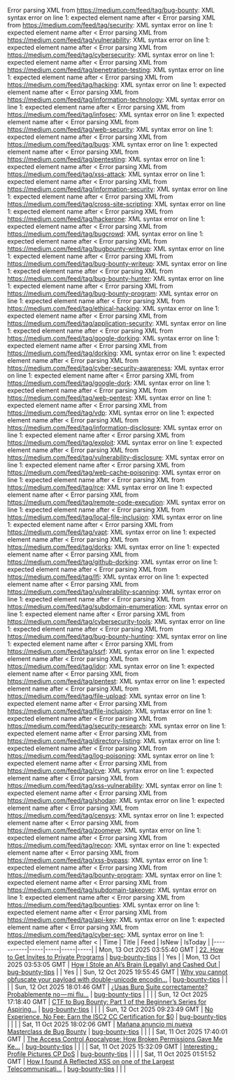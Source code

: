 Error parsing XML from https://medium.com/feed/tag/bug-bounty: XML syntax error on line 1: expected element name after <
Error parsing XML from https://medium.com/feed/tag/security: XML syntax error on line 1: expected element name after <
Error parsing XML from https://medium.com/feed/tag/vulnerability: XML syntax error on line 1: expected element name after <
Error parsing XML from https://medium.com/feed/tag/cybersecurity: XML syntax error on line 1: expected element name after <
Error parsing XML from https://medium.com/feed/tag/penetration-testing: XML syntax error on line 1: expected element name after <
Error parsing XML from https://medium.com/feed/tag/hacking: XML syntax error on line 1: expected element name after <
Error parsing XML from https://medium.com/feed/tag/information-technology: XML syntax error on line 1: expected element name after <
Error parsing XML from https://medium.com/feed/tag/infosec: XML syntax error on line 1: expected element name after <
Error parsing XML from https://medium.com/feed/tag/web-security: XML syntax error on line 1: expected element name after <
Error parsing XML from https://medium.com/feed/tag/bugs: XML syntax error on line 1: expected element name after <
Error parsing XML from https://medium.com/feed/tag/pentesting: XML syntax error on line 1: expected element name after <
Error parsing XML from https://medium.com/feed/tag/xss-attack: XML syntax error on line 1: expected element name after <
Error parsing XML from https://medium.com/feed/tag/information-security: XML syntax error on line 1: expected element name after <
Error parsing XML from https://medium.com/feed/tag/cross-site-scripting: XML syntax error on line 1: expected element name after <
Error parsing XML from https://medium.com/feed/tag/hackerone: XML syntax error on line 1: expected element name after <
Error parsing XML from https://medium.com/feed/tag/bugcrowd: XML syntax error on line 1: expected element name after <
Error parsing XML from https://medium.com/feed/tag/bugbounty-writeup: XML syntax error on line 1: expected element name after <
Error parsing XML from https://medium.com/feed/tag/bug-bounty-writeup: XML syntax error on line 1: expected element name after <
Error parsing XML from https://medium.com/feed/tag/bug-bounty-hunter: XML syntax error on line 1: expected element name after <
Error parsing XML from https://medium.com/feed/tag/bug-bounty-program: XML syntax error on line 1: expected element name after <
Error parsing XML from https://medium.com/feed/tag/ethical-hacking: XML syntax error on line 1: expected element name after <
Error parsing XML from https://medium.com/feed/tag/application-security: XML syntax error on line 1: expected element name after <
Error parsing XML from https://medium.com/feed/tag/google-dorking: XML syntax error on line 1: expected element name after <
Error parsing XML from https://medium.com/feed/tag/dorking: XML syntax error on line 1: expected element name after <
Error parsing XML from https://medium.com/feed/tag/cyber-security-awareness: XML syntax error on line 1: expected element name after <
Error parsing XML from https://medium.com/feed/tag/google-dork: XML syntax error on line 1: expected element name after <
Error parsing XML from https://medium.com/feed/tag/web-pentest: XML syntax error on line 1: expected element name after <
Error parsing XML from https://medium.com/feed/tag/vdp: XML syntax error on line 1: expected element name after <
Error parsing XML from https://medium.com/feed/tag/information-disclosure: XML syntax error on line 1: expected element name after <
Error parsing XML from https://medium.com/feed/tag/exploit: XML syntax error on line 1: expected element name after <
Error parsing XML from https://medium.com/feed/tag/vulnerability-disclosure: XML syntax error on line 1: expected element name after <
Error parsing XML from https://medium.com/feed/tag/web-cache-poisoning: XML syntax error on line 1: expected element name after <
Error parsing XML from https://medium.com/feed/tag/rce: XML syntax error on line 1: expected element name after <
Error parsing XML from https://medium.com/feed/tag/remote-code-execution: XML syntax error on line 1: expected element name after <
Error parsing XML from https://medium.com/feed/tag/local-file-inclusion: XML syntax error on line 1: expected element name after <
Error parsing XML from https://medium.com/feed/tag/vapt: XML syntax error on line 1: expected element name after <
Error parsing XML from https://medium.com/feed/tag/dorks: XML syntax error on line 1: expected element name after <
Error parsing XML from https://medium.com/feed/tag/github-dorking: XML syntax error on line 1: expected element name after <
Error parsing XML from https://medium.com/feed/tag/lfi: XML syntax error on line 1: expected element name after <
Error parsing XML from https://medium.com/feed/tag/vulnerability-scanning: XML syntax error on line 1: expected element name after <
Error parsing XML from https://medium.com/feed/tag/subdomain-enumeration: XML syntax error on line 1: expected element name after <
Error parsing XML from https://medium.com/feed/tag/cybersecurity-tools: XML syntax error on line 1: expected element name after <
Error parsing XML from https://medium.com/feed/tag/bug-bounty-hunting: XML syntax error on line 1: expected element name after <
Error parsing XML from https://medium.com/feed/tag/ssrf: XML syntax error on line 1: expected element name after <
Error parsing XML from https://medium.com/feed/tag/idor: XML syntax error on line 1: expected element name after <
Error parsing XML from https://medium.com/feed/tag/pentest: XML syntax error on line 1: expected element name after <
Error parsing XML from https://medium.com/feed/tag/file-upload: XML syntax error on line 1: expected element name after <
Error parsing XML from https://medium.com/feed/tag/file-inclusion: XML syntax error on line 1: expected element name after <
Error parsing XML from https://medium.com/feed/tag/security-research: XML syntax error on line 1: expected element name after <
Error parsing XML from https://medium.com/feed/tag/directory-listing: XML syntax error on line 1: expected element name after <
Error parsing XML from https://medium.com/feed/tag/log-poisoning: XML syntax error on line 1: expected element name after <
Error parsing XML from https://medium.com/feed/tag/cve: XML syntax error on line 1: expected element name after <
Error parsing XML from https://medium.com/feed/tag/xss-vulnerability: XML syntax error on line 1: expected element name after <
Error parsing XML from https://medium.com/feed/tag/shodan: XML syntax error on line 1: expected element name after <
Error parsing XML from https://medium.com/feed/tag/censys: XML syntax error on line 1: expected element name after <
Error parsing XML from https://medium.com/feed/tag/zoomeye: XML syntax error on line 1: expected element name after <
Error parsing XML from https://medium.com/feed/tag/recon: XML syntax error on line 1: expected element name after <
Error parsing XML from https://medium.com/feed/tag/xss-bypass: XML syntax error on line 1: expected element name after <
Error parsing XML from https://medium.com/feed/tag/bounty-program: XML syntax error on line 1: expected element name after <
Error parsing XML from https://medium.com/feed/tag/subdomain-takeover: XML syntax error on line 1: expected element name after <
Error parsing XML from https://medium.com/feed/tag/bounties: XML syntax error on line 1: expected element name after <
Error parsing XML from https://medium.com/feed/tag/api-key: XML syntax error on line 1: expected element name after <
Error parsing XML from https://medium.com/feed/tag/cyber-sec: XML syntax error on line 1: expected element name after <
| Time | Title | Feed | IsNew | IsToday |
|-----------|-----|-----|-----|-----|
| Mon, 13 Oct 2025 03:55:40 GMT | [22. How to Get Invites to Private Programs](https://freedium.cfd/https://medium.com/p/9bbb51664e21) | [bug-bounty-tips](https://medium.com/feed/tag/bug-bounty-tips) |  | Yes |
| Mon, 13 Oct 2025 03:53:05 GMT | [How I Stole an AI’s Brain (Legally) and Cashed Out ](https://freedium.cfd/https://medium.com/p/95b3848bcf6b) | [bug-bounty-tips](https://medium.com/feed/tag/bug-bounty-tips) |  | Yes |
| Sun, 12 Oct 2025 19:55:45 GMT | [Why you cannot obfuscate your payload with double-unicode encodin...](https://freedium.cfd/https://medium.com/p/05ccb29d4b49) | [bug-bounty-tips](https://medium.com/feed/tag/bug-bounty-tips) |  |  |
| Sun, 12 Oct 2025 18:01:46 GMT | [ ¿Usas Burp Suite correctamente? Probablemente no — mi flu...](https://freedium.cfd/https://medium.com/p/f10c3f0056fb) | [bug-bounty-tips](https://medium.com/feed/tag/bug-bounty-tips) |  |  |
| Sun, 12 Oct 2025 17:18:40 GMT | [CTF to Bug Bounty: Part 1 of the Beginner’s Series for Aspiring...](https://freedium.cfd/https://medium.com/p/5ac37af302c4) | [bug-bounty-tips](https://medium.com/feed/tag/bug-bounty-tips) |  |  |
| Sun, 12 Oct 2025 09:23:49 GMT | [No Experience, No Fee: Earn the ISC2 CC Certification for $0](https://freedium.cfd/https://medium.com/p/e01c9288f04b) | [bug-bounty-tips](https://medium.com/feed/tag/bug-bounty-tips) |  |  |
| Sat, 11 Oct 2025 18:02:06 GMT | [ Mañana anuncio mi nueva Masterclass de Bug Bounty](https://freedium.cfd/https://medium.com/p/78abd91012e0) | [bug-bounty-tips](https://medium.com/feed/tag/bug-bounty-tips) |  |  |
| Sat, 11 Oct 2025 17:40:01 GMT | [ The Access Control Apocalypse: How Broken Permissions Gave Me Ke...](https://freedium.cfd/https://medium.com/p/9948d05edf2b) | [bug-bounty-tips](https://medium.com/feed/tag/bug-bounty-tips) |  |  |
| Sat, 11 Oct 2025 15:32:09 GMT | [Interesting : Profile Pictures CP DoS](https://freedium.cfd/https://medium.com/p/5e233f3b13aa) | [bug-bounty-tips](https://medium.com/feed/tag/bug-bounty-tips) |  |  |
| Sat, 11 Oct 2025 01:51:52 GMT | [How I found A Reflected XSS on one of the Largest Telecommunicati...](https://freedium.cfd/https://medium.com/p/755bc1c465d3) | [bug-bounty-tips](https://medium.com/feed/tag/bug-bounty-tips) |  |  |
